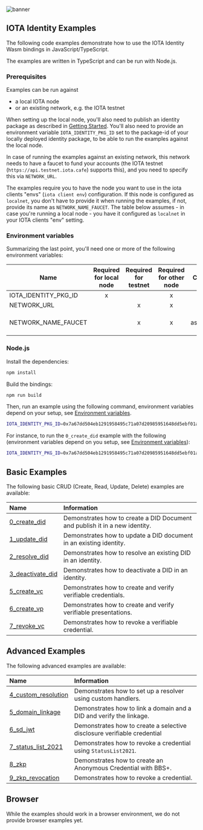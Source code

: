 ![banner](https://github.com/iotaledger/identity.rs/raw/HEAD/.github/banner_identity.svg)

## IOTA Identity Examples

The following code examples demonstrate how to use the IOTA Identity Wasm bindings in JavaScript/TypeScript.

The examples are written in TypeScript and can be run with Node.js.

### Prerequisites

Examples can be run against
- a local IOTA node
- or an existing network, e.g. the IOTA testnet

When setting up the local node, you'll also need to publish an identity package as described in
[Getting Started](../../../../README.md#getting-started).
You'll also need to provide an environment variable `IOTA_IDENTITY_PKG_ID` set to the package-id of your locally deployed
identity package, to be able to run the examples against the local node.

In case of running the examples against an existing network, this network needs to have a faucet to fund your accounts (the IOTA testnet (`https://api.testnet.iota.cafe`) supports this), and you need to specify this via `NETWORK_URL`.

The examples require you to have the node you want to use in the iota clients "envs" (`iota client env`) configuration. If this node is configured as `localnet`, you don't have to provide it when running the examples, if not, provide its name as `NETWORK_NAME_FAUCET`. The table below assumes - in case you're running a local node - you have it configured as `localnet` in your IOTA clients "env" setting.

### Environment variables

Summarizing the last point, you'll need one or more of the following environment variables:

| Name                 | Required for local node | Required for testnet | Required for other node |       Comment        |
| -------------------- | :---------------------: | :------------------: | :---------------------: | :------------------: |
| IOTA_IDENTITY_PKG_ID |            x            |                      |            x            |                      |
| NETWORK_URL          |                         |          x           |            x            |                      |
| NETWORK_NAME_FAUCET  |                         |          x           |            x            | see assumption above |

### Node.js

Install the dependencies:

```bash
npm install
```

Build the bindings:

```bash
npm run build
```

Then, run an example using the following command, environment variables depend on your setup, see [Environment variables](#environment-variables).

```bash
IOTA_IDENTITY_PKG_ID=0x7a67dd504eb1291958495c71a07d20985951648dd5ebf01ac921a50257346818 npm run example:node -- <example-name>
```

For instance, to run the `0_create_did` example with the following (environment variables depend on you setup, see [Environment variables](#environment-variables)):

```bash
IOTA_IDENTITY_PKG_ID=0x7a67dd504eb1291958495c71a07d20985951648dd5ebf01ac921a50257346818 npm run example:node -- 0_create_did
```

## Basic Examples

The following basic CRUD (Create, Read, Update, Delete) examples are available:

| Name                                                | Information                                                                 |
| :-------------------------------------------------- | :-------------------------------------------------------------------------- |
| [0_create_did](src/0_basic/0_create_did.ts)         | Demonstrates how to create a DID Document and publish it in a new identity. |
| [1_update_did](src/0_basic/1_update_did.ts)         | Demonstrates how to update a DID document in an existing identity.          |
| [2_resolve_did](src/0_basic/2_resolve_did.ts)       | Demonstrates how to resolve an existing DID in an identity.                 |
| [3_deactivate_did](src/0_basic/3_deactivate_did.ts) | Demonstrates how to deactivate a DID in an identity.                        |
| [5_create_vc](src/0_basic/5_create_vc.ts)           | Demonstrates how to create and verify verifiable credentials.               |
| [6_create_vp](src/0_basic/6_create_vp.ts)           | Demonstrates how to create and verify verifiable presentations.             |
| [7_revoke_vc](src/0_basic/7_revoke_vc.ts)           | Demonstrates how to revoke a verifiable credential.                         |

## Advanced Examples

The following advanced examples are available:

| Name                                                         | Information                                                                                              |
|:-------------------------------------------------------------|:---------------------------------------------------------------------------------------------------------|
| [4_custom_resolution](src/1_advanced/4_custom_resolution.ts) | Demonstrates how to set up a resolver using custom handlers.                                             |
| [5_domain_linkage](src/1_advanced/5_domain_linkage.ts)       | Demonstrates how to link a domain and a DID and verify the linkage.                                      |
| [6_sd_jwt](src/1_advanced/6_sd_jwt.ts)                       | Demonstrates how to create a selective disclosure verifiable credential                                  |
| [7_status_list_2021](src/1_advanced/7_status_list_2021.ts)   | Demonstrates how to revoke a credential using `StatusList2021`.                                          |
| [8_zkp](./1_advanced/8_zkp.ts)                               | Demonstrates how to create an Anonymous Credential with BBS+.                                            |
| [9_zkp_revocation](./1_advanced/9_zkp_revocation.ts)         | Demonstrates how to revoke a credential.                                                                 |

## Browser

While the examples should work in a browser environment, we do not provide browser examples yet.
